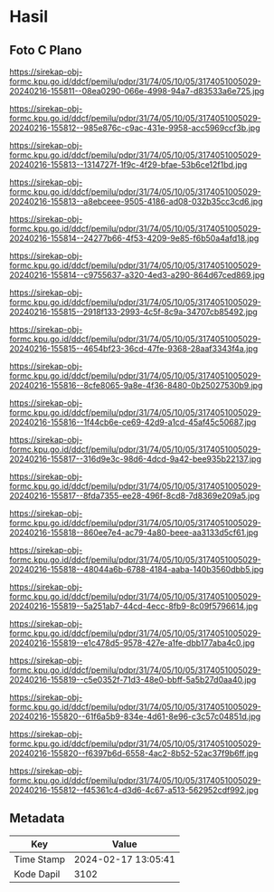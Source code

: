 # Hasil

## Foto C Plano

https://sirekap-obj-formc.kpu.go.id/ddcf/pemilu/pdpr/31/74/05/10/05/3174051005029-20240216-155811--08ea0290-066e-4998-94a7-d83533a6e725.jpg

https://sirekap-obj-formc.kpu.go.id/ddcf/pemilu/pdpr/31/74/05/10/05/3174051005029-20240216-155812--985e876c-c9ac-431e-9958-acc5969ccf3b.jpg

https://sirekap-obj-formc.kpu.go.id/ddcf/pemilu/pdpr/31/74/05/10/05/3174051005029-20240216-155813--1314727f-1f9c-4f29-bfae-53b6ce12f1bd.jpg

https://sirekap-obj-formc.kpu.go.id/ddcf/pemilu/pdpr/31/74/05/10/05/3174051005029-20240216-155813--a8ebceee-9505-4186-ad08-032b35cc3cd6.jpg

https://sirekap-obj-formc.kpu.go.id/ddcf/pemilu/pdpr/31/74/05/10/05/3174051005029-20240216-155814--24277b66-4f53-4209-9e85-f6b50a4afd18.jpg

https://sirekap-obj-formc.kpu.go.id/ddcf/pemilu/pdpr/31/74/05/10/05/3174051005029-20240216-155814--c9755637-a320-4ed3-a290-864d67ced869.jpg

https://sirekap-obj-formc.kpu.go.id/ddcf/pemilu/pdpr/31/74/05/10/05/3174051005029-20240216-155815--2918f133-2993-4c5f-8c9a-34707cb85492.jpg

https://sirekap-obj-formc.kpu.go.id/ddcf/pemilu/pdpr/31/74/05/10/05/3174051005029-20240216-155815--4654bf23-36cd-47fe-9368-28aaf3343f4a.jpg

https://sirekap-obj-formc.kpu.go.id/ddcf/pemilu/pdpr/31/74/05/10/05/3174051005029-20240216-155816--8cfe8065-9a8e-4f36-8480-0b25027530b9.jpg

https://sirekap-obj-formc.kpu.go.id/ddcf/pemilu/pdpr/31/74/05/10/05/3174051005029-20240216-155816--1f44cb6e-ce69-42d9-a1cd-45af45c50687.jpg

https://sirekap-obj-formc.kpu.go.id/ddcf/pemilu/pdpr/31/74/05/10/05/3174051005029-20240216-155817--316d9e3c-98d6-4dcd-9a42-bee935b22137.jpg

https://sirekap-obj-formc.kpu.go.id/ddcf/pemilu/pdpr/31/74/05/10/05/3174051005029-20240216-155817--8fda7355-ee28-496f-8cd8-7d8369e209a5.jpg

https://sirekap-obj-formc.kpu.go.id/ddcf/pemilu/pdpr/31/74/05/10/05/3174051005029-20240216-155818--860ee7e4-ac79-4a80-beee-aa3133d5cf61.jpg

https://sirekap-obj-formc.kpu.go.id/ddcf/pemilu/pdpr/31/74/05/10/05/3174051005029-20240216-155818--48044a6b-6788-4184-aaba-140b3560dbb5.jpg

https://sirekap-obj-formc.kpu.go.id/ddcf/pemilu/pdpr/31/74/05/10/05/3174051005029-20240216-155819--5a251ab7-44cd-4ecc-8fb9-8c09f5796614.jpg

https://sirekap-obj-formc.kpu.go.id/ddcf/pemilu/pdpr/31/74/05/10/05/3174051005029-20240216-155819--e1c478d5-9578-427e-a1fe-dbb177aba4c0.jpg

https://sirekap-obj-formc.kpu.go.id/ddcf/pemilu/pdpr/31/74/05/10/05/3174051005029-20240216-155819--c5e0352f-71d3-48e0-bbff-5a5b27d0aa40.jpg

https://sirekap-obj-formc.kpu.go.id/ddcf/pemilu/pdpr/31/74/05/10/05/3174051005029-20240216-155820--61f6a5b9-834e-4d61-8e96-c3c57c04851d.jpg

https://sirekap-obj-formc.kpu.go.id/ddcf/pemilu/pdpr/31/74/05/10/05/3174051005029-20240216-155820--f6397b6d-6558-4ac2-8b52-52ac37f9b6ff.jpg

https://sirekap-obj-formc.kpu.go.id/ddcf/pemilu/pdpr/31/74/05/10/05/3174051005029-20240216-155812--f45361c4-d3d6-4c67-a513-562952cdf992.jpg


## Metadata

| Key        | Value               |
| ---------- | ------------------- |
| Time Stamp | 2024-02-17 13:05:41 |
| Kode Dapil | 3102                |



